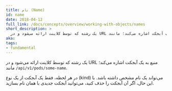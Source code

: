 ```yaml
---
title: نام (Name)
id: name
date: 2018-04-12
full_link: /docs/concepts/overview/working-with-objects/names
short_description: >
  یک رشته که توسط کلاینت ارائه می‌شود و در URL منبع به یک آبجکت اشاره می‌کند؛ مانند `/api/v1/pods/some-name`.
aka: 
tags:
- fundamental
---
```

 یک رشته که توسط کلاینت ارائه می‌شود و در URL منبع به یک آبجکت اشاره می‌کند؛ مانند `/api/v1/pods/some-name`.

<!--more--> 

در هر لحظه، فقط یک آبجکت از یک نوع (kind) می‌تواند یک نام مشخص داشته باشد. با این حال، اگر آن آبجکت را حذف کنید، می‌توانید آبجکت جدیدی با همان نام بسازید.
